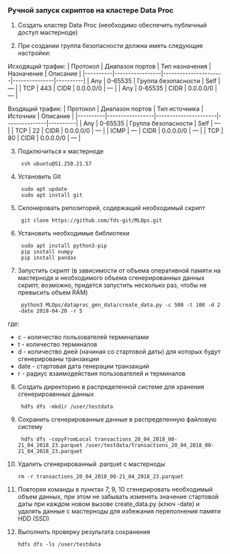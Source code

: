 ### Ручной запуск скриптов на кластере Data Proc

1) Создать кластер Data Proc (необходимо обеспечить публичный доступ мастерноде)

2) При создании группа безопасности должна иметь следующие настройки:

Исходящий трафик:
| Протокол | Диапазон портов | Тип назначения       | Назначение    | Описание |
|----------|-----------------|----------------------|---------------|----------|
| Any	   | 0-65535	     |	Группа безопасности |	Self	    |	—      |
| TCP	   | 443			 |	CIDR				|	0.0.0.0/0 	|   —      |
| Any	   | 0-65535		 |	CIDR				|	0.0.0.0/0   |	—      |

Входящий трафик:
| Протокол | Диапазон портов |	Тип источника       | Источник      | Описание |
|----------|-----------------|----------------------|---------------|----------|
| Any	   | 0-65535		 |	Группа безопасности	|	Self	    |	—      |
| TCP	   | 22				 |  CIDR				|	0.0.0.0/0   | 	—      |
| ICMP	   | —				 |  CIDR				|	0.0.0.0/0   | 	—      |
| TCP	   | 80				 |  CIDR				|	0.0.0.0/0   | 	—      |

3) Подключиться к мастерноде

		ssh ubuntu@51.250.21.57

4) Установить Git

		sudo apt update
		sudo apt install git

5) Склонировать репозиторий, содержащий необходимый скрипт

		git clone https://github.com/fds-git/MLOps.git

6) Установить необходимые библиотеки

		sudo apt install python3-pip
		pip install numpy
		pip install pandas

7) Запустить скрипт (в зависимости от объема оперативной памяти на мастерноде и необходимого объема сгенерированных данных скрипт, возможно, придется запустить несколько раз, чтобы не превысить объем RAM)

		python3 MLOps/dataproc_gen_data/create_data.py -c 500 -t 100 -d 2 -date 2018-04-20 -r 5		

где: 
- c - количество пользователей терминалами
- t - количество терминалов
- d - количество дней (начиная со стартовой даты) для которых будут сгенерированы транзакции
- date - стартовая дата генерации транзакций
- r - радиус взаимодействия пользователей и терминалов

8) Создать директорию в распределенной системе для хранения сгенерироавнных данных

		hdfs dfs -mkdir /user/testdata

9) Сохранить сгенерированные данные в распределенную файловую систему

		hdfs dfs -copyFromLocal transactions_20_04_2018_00-21_04_2018_23.parquet /user/testdata/transactions_20_04_2018_00-21_04_2018_23.parquet

10) Удалить сгенерированный .parquet с мастерноды

		rm -r transactions_20_04_2018_00-21_04_2018_23.parquet

11) Повторяя команды в пунктах 7, 9, 10 сгенерировать необходимый объем данных, при этом не забывать изменять значение стартовой даты при каждом новом вызове create_data.py (ключ -date) и удалять данные с мастерноды для избежания переполнения памяти HDD (SSD)

12) Выполнить проверку результата сохранения

		hdfs dfs -ls /user/testdata
		